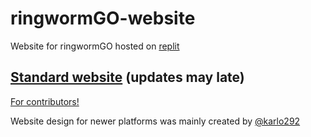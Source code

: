 # ringwormGO-website
Website for ringwormGO hosted on [replit](https://replit.com/)

## [Standard website](https://ringwormgo-web.ringwormgo.repl.co/) (updates may late)

[For contributors!](https://github.com/ringwormGO-organization/Website/blob/main/CONTRIBUTING.md)

Website design for newer platforms was mainly created by [@karlo292](https://github.com/karlo292)
